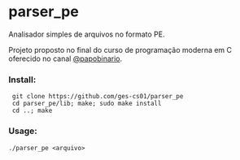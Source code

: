 # parser_pe
Analisador simples de arquivos no formato PE.

Projeto proposto no final do curso de programação moderna em C oferecido no canal [@papobinario](https://www.youtube.com/channel/UCuQ8zW9VmVyml7KytSqJDzg).

### Install:
     git clone https://github.com/ges-cs01/parser_pe
     cd parser_pe/lib; make; sudo make install
     cd ..; make

### Usage:
    ./parser_pe <arquivo>
    
     
